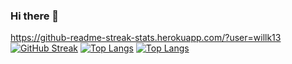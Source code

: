 ### Hi there 👋
https://github-readme-streak-stats.herokuapp.com/?user=willk13
[![GitHub Streak](http://github-readme-streak-stats.herokuapp.com?user=willk13&theme=dark&background=000000)](https://git.io/streak-stats)
[![Top Langs](https://github-readme-stats.vercel.app/api/top-langs/?username=willk13)](https://github.com/anuraghazra/github-readme-stats)
[![Top Langs](https://github-readme-stats.vercel.app/api/top-langs/?username=willk13&layout=compact&theme=vision-friendly-dark)](https://github.com/anuraghazra/github-readme-stats)



<!--
**WillK13/willk13** is a ✨ _special_ ✨ repository because its `README.md` (this file) appears on your GitHub profile.

Here are some ideas to get you started:

- 🔭 I’m currently working on ...
- 🌱 I’m currently learning ...
- 👯 I’m looking to collaborate on ...
- 🤔 I’m looking for help with ...
- 💬 Ask me about ...
- 📫 How to reach me: ...
- 😄 Pronouns: ...
- ⚡ Fun fact: ...
-->
